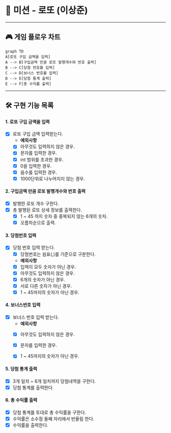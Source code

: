 # 🎰︎ 미션 - 로또 (이상준)

---

## 🎮 게임 플로우 차트
```mermaid
graph TD
A[로또 구입 금액을 입력]
A --> B[구입금액 만큼 로또 발행개수와 번호 출력]
B --> C[당첨 번호를 입력]
C --> D[보너스 번호를 입력]
D --> E[당첨 통계 출력]
E --> F[총 수익률 출력]
```

---

## 🛠 구현 기능 목록
#### 1. 로또 구입 금액을 입력
- [x] 로또 구입 금액 입력받는다.
  - **예외사항**
  - [x] 아무것도 입력하지 않은 경우.
  - [x] 문자를 입력한 경우.
  - [x] int 범위를 초과한 경우.
  - [x] 0을 입력한 경우.
  - [x] 음수를 입력한 경우.
  - [x] 1000단위로 나누어지지 않는 경우.

#### 2. 구입금액 만큼 로또 발행개수와 번호 출력
- [x] 발행한 로또 개수 구한다.
- [x] 총 발행된 로또 상세 정보를 출력한다.
  - [x] 1 ~ 45 까지 숫자 중 중복되지 않는 6개의 숫자.
  - [x] 오름차순으로 출력.

#### 3. 당첨번호 입력
- [x] 당첨 번호 입력 받는다.
  - [x] 당첨번호는 쉼표(,)를 기준으로 구분한다.
  - **예외사항**
  - [x] 입력이 모두 숫자가 아닌 경우.
  - [x] 아무것도 입력하지 않은 경우.
  - [x] 6개의 숫자가 아닌 경우.
  - [x] 서로 다른 숫자가 아닌 경우.
  - [x] 1 ~ 45까지의 숫자가 아닌 경우.

#### 4. 보너스번호 입력
- [x] 보너스 번호 입력 받는다.
  - **예외사항**
  - [x] 아무것도 입력하지 않은 경우.
  - [x] 문자를 입력한 경우.
  - [x] 1 ~ 45까지의 숫자가 아닌 경우.


#### 5. 당첨 통계 출력
- [x] 3개 일치 ~ 6개 일치까지 당첨내역을 구한다.
- [x] 당첨 통계를 출력한다.

#### 6. 총 수익률 출력
- [x] 당첨 통계를 토대로 총 수익률을 구한다.
- [x] 수익률은 소수점 둘째 자리에서 반올림 한다.
- [x] 수익률을 출력한다.
